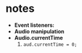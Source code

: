 # **notes**

- **Event listeners:** 
- **Audio manipulation**
- **Audio.currentTime**
    1. ```aud.currentTime = 0;```
